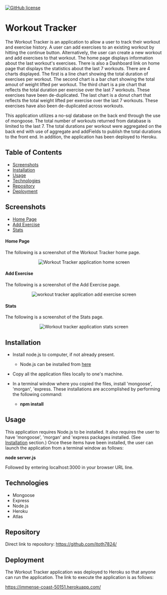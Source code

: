 [![GitHub license](https://img.shields.io/github/license/Naereen/StrapDown.js.svg)](https://www.mit.edu/~amini/LICENSE.md)

# Workout Tracker

The Workout Tracker is an application to allow a user to track their workout and exercise history.  A user can add exercises to an existing workout by hitting the continue button.  Alternatively, the user can create a new workout and add exercises to that workout.  The home page displays information about the last workout's exercises.  There is also a Dashboard link on home page that displays the statistics about the last 7 workouts.    There are 4 charts displayed.   The first is a line chart showing the total duration of exercises per workout.  The second chart is a bar chart showing the total amout of weight lifted per workout.  The third chart is a pie chart that reflects the total duration per exercise over the last 7 workouts.  These exercises have been de-duplicated.   The last chart is a donut chart that reflects the total weight lifted per exercise over the last 7 workouts.  These exercises have also been de-duplicated across workouts.

This application utilizes a no-sql database on the back end through the use of mongoose.  The total number of workouts returned from database is limited to the last 7.  The total durations per workout were aggregated on the back end with use of aggregate and addFields to publish the total durations to the front end.  In addition, the application has been deployed to Heroku.

## Table of Contents
* [Screenshots](#Screenshots)
* [Installation](#Installation)
* [Usage](#Usage)
* [Technologies](#Technologies)
* [Repository](#Repository)
* [Deployment](#Deployment)

## Screenshots
* [Home Page](#Home-Page)
* [Add Exercise](#Add-Exercise)
* [Stats](#Stats)

#### Home Page
The following is a screenshot of the Workout Tracker home page.

<p align="center">
  <img src="./public/assets/WorkoutTrackerHomePage.png" alt="Workout Tracker application home screen">
</p>

#### Add Exercise
The following is a screenshot of the Add Exercise page.

<p align="center">
  <img src="./public/assets/AddExercise.png" alt="workout tracker application add exercise screen">
</p>

#### Stats
The following is a screenshot of the Stats page.

<p align="center">
  <img src="./public/assets/Stats.png" alt="Workout tracker application stats screen">
</p>

## Installation

* Install node.js to computer, if not already present.
    * Node.js can be installed from [here](https://nodejs.org/en/)
* Copy all the application files locally to one's machine.
* In a terminal window where you copied the files, install 'mongoose', 'morgan', 'express.    These installations are accomplished by performing the following command: 

    * **npm install**

## Usage

This application requires Node.js to be installed.  It also requires the user to have 'mongoose', 'morgan' and 'express packages installed.  (See [Installation](#installation) section.)  Once these items have been installed, the user can launch the application from a terminal window as follows:

**node server.js**

Followed by entering localhost:3000 in your browser URL line.


## Technologies

* Mongoose
* Express
* Node.js
* Heroku
* Atlas

## Repository

Direct link to repository:  https://github.com/jtoth7824/

## Deployment

The Workout Tracker application was deployed to Heroku so that anyone can run the application.   The link to execute the application is as follows:

https://immense-coast-50151.herokuapp.com/
